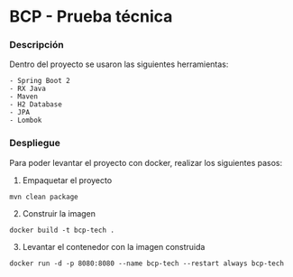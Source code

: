 # BCP - Prueba técnica

### Descripción

Dentro del proyecto se usaron las siguientes herramientas:

```
- Spring Boot 2
- RX Java
- Maven
- H2 Database
- JPA
- Lombok
```

### Despliegue

Para poder levantar el proyecto con docker, realizar los siguientes pasos:

1. Empaquetar el proyecto
```shell
mvn clean package
```

2. Construir la imagen
```shell
docker build -t bcp-tech .
```

3. Levantar el contenedor con la imagen construida
```shell
docker run -d -p 8080:8080 --name bcp-tech --restart always bcp-tech
```
